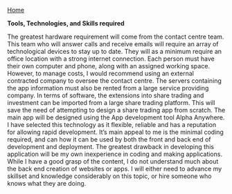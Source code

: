 [Home](.)

**Tools, Technologies, and Skills required** 

The greatest hardware requirement will come from the contact centre team. This team who will answer calls and receive emails will require an array of technological devices to stay up to date. They will as a minimum require an office location with a strong internet connection. Each person must have their own computer and phone, along with an assigned working space. However, to manage costs, I would recommend using an external contracted company to oversee the contact centre. The servers containing the app information must also be rented from a large service providing company. 
In terms of software, the extensions into share trading and investment can be imported from a large share trading platform. This will save the need of attempting to design a share trading app from scratch. The main app will be designed using the App development tool Alpha Anywhere. I have selected this technology as it flexible, reliable and has a reputation for allowing rapid development. It’s main appeal to me is the minimal coding required, and can how it can be used by both the front and back end of development and deployment. 
The greatest drawback in developing this application will be my own inexperience in coding and making applications. While I have a good grasp of the content, I do not understand much about the back end creation of websites or apps. I will either need to advance my skillset and knowledge considerably on this topic, or hire someone who knows what they are doing.  
